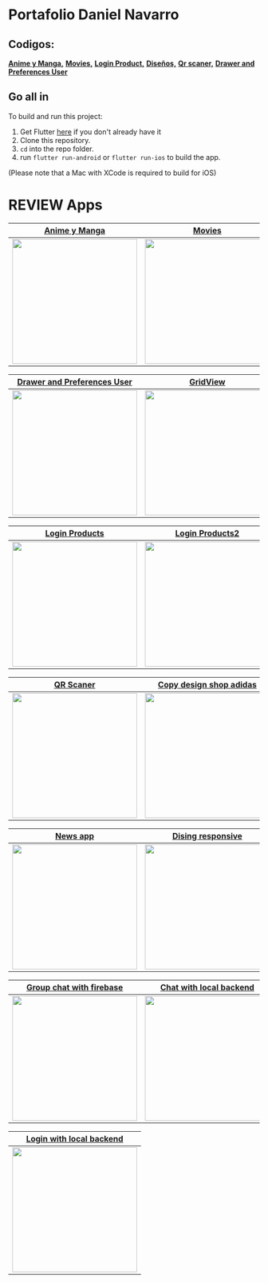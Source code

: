 # Portafolio Daniel Navarro

## Codigos:
[**Anime y Manga,**](https://github.com/dnavarroe/mangaandanime)
[**Movies,**](https://github.com/dnavarroe/peliculas)
[**Login Product,**](https://github.com/dnavarroe/productos-app)
[**Diseños,**](https://github.com/dnavarroe/dise-obasico)
[**Qr scaner,**](https://github.com/dnavarroe/qr-scaner)
[**Drawer and Preferences User**](https://github.com/dnavarroe/Preferences-user)
## Go all in

To build and run this project:

1. Get Flutter [here](https://flutter.dev) if you don't already have it
2. Clone this repository.
3. `cd` into the repo folder.
4. run `flutter run-android` or `flutter run-ios` to build the app.

(Please note that a Mac with XCode is required to build for iOS)

# REVIEW Apps

| [**Anime y Manga**](https://media.giphy.com/media/h6L1ZjMCBW6msUbM06/giphy.gif)          | [**Movies**](https://media.giphy.com/media/iUG6Cco7q6hI9Au6v7/giphy.gif)           |
| ---------------------------------------------------------------------------------------- | ---------------------------------------------------------------------------------- |
| <img src="https://media.giphy.com/media/h6L1ZjMCBW6msUbM06/giphy.gif" width="250">       | <img src="https://media.giphy.com/media/iUG6Cco7q6hI9Au6v7/giphy.gif" width="250"> |


| [**Drawer and Preferences User**](https://media.giphy.com/media/TEE7B37t5E53kVYVgZ/giphy.gif)             | [**GridView**](https://media.giphy.com/media/CZSYb13g6gNC9SkalA/giphy.gif)         |
| --------------------------------------------------------------------------------------------------------- | ---------------------------------------------------------------------------------- |          
| <img src="https://media.giphy.com/media/TEE7B37t5E53kVYVgZ/giphy.gif" width="250">                        | <img src="https://media.giphy.com/media/CZSYb13g6gNC9SkalA/giphy.gif" width="250"> |


| [**Login Products**](https://media.giphy.com/media/Ch10brkYSlALCt8D8v/giphy.gif)          | [**Login Products2**](https://media.giphy.com/media/6JebNSNk7q6U6hP0Yk/giphy.gif)           |
| ----------------------------------------------------------------------------------------- | --------------------------------------------------------------------------------------------|
| <img src="https://media.giphy.com/media/Ch10brkYSlALCt8D8v/giphy.gif" width="250">        | <img src="https://media.giphy.com/media/6JebNSNk7q6U6hP0Yk/giphy.gif" width="250">          |

| [**QR Scaner**](https://media.giphy.com/media/L8drI46BWveDrlHtoB/giphy.gif)          | [**Copy design shop adidas**](https://media.giphy.com/media/gnvEQ7dIeY84dn3ABc/giphy.gif)           |
| ----------------------------------------------------------------------------------------- | --------------------------------------------------------------------------------------------|
| <img src="https://media.giphy.com/media/L8drI46BWveDrlHtoB/giphy.gif" width="250">        | <img src="https://media.giphy.com/media/gnvEQ7dIeY84dn3ABc/giphy.gif" width="250">          |

| [**News app**](https://media.giphy.com/media/YdkYjDfslDOcTMvrvT/giphy.gif)          | [**Dising responsive**](https://media.giphy.com/media/2TdnPY794ObjE420vP/giphy.gif)           |
| ----------------------------------------------------------------------------------------- | --------------------------------------------------------------------------------------------|
| <img src="https://media.giphy.com/media/YdkYjDfslDOcTMvrvT/giphy.gif" width="250">        | <img src="https://media.giphy.com/media/2TdnPY794ObjE420vP/giphy.gif" width="250">          |

| [**Group chat with firebase**](https://media.giphy.com/media/6oQfwRIHDqHThjgwAD/giphy.gif)          | [**Chat with local backend**](https://media.giphy.com/media/TYioGD9dWnd5qxycRy/giphy.gif)           |
| ----------------------------------------------------------------------------------------- | --------------------------------------------------------------------------------------------|
| <img src="https://media.giphy.com/media/6oQfwRIHDqHThjgwAD/giphy.gif" width="250">        | <img src="https://media.giphy.com/media/TYioGD9dWnd5qxycRy/giphy.gif" width="250">          |


| [**Login with local backend**](https://media.giphy.com/media/xAQbevIYpGQmdpN8wK/giphy.gif)| 
| ----------------------------------------------------------------------------------------- | 
| <img src="https://media.giphy.com/media/xAQbevIYpGQmdpN8wK/giphy.gif" width="250">        |






